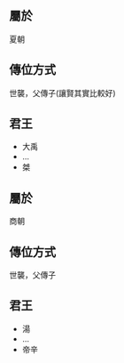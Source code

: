 ## 屬於
夏朝

## 傳位方式
世襲，父傳子(讓賢其實比較好)

## 君王
 - 大禹
 - ...
 - 桀
## 屬於
商朝

## 傳位方式
世襲，父傳子

## 君王
 - 湯
 - ...
 - 帝辛
